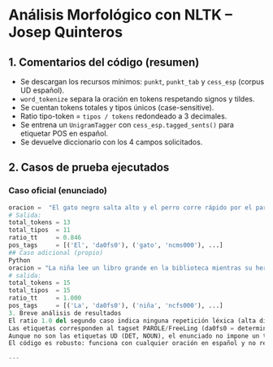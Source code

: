 # Análisis Morfológico con NLTK – Josep Quinteros

## 1. Comentarios del código (resumen)
- Se descargan los recursos mínimos: `punkt`, `punkt_tab` y `cess_esp` (corpus UD español).
- `word_tokenize` separa la oración en tokens respetando signos y tildes.
- Se cuentan tokens totales y tipos únicos (case-sensitive).
- Ratio tipo-token = `tipos / tokens` redondeado a 3 decimales.
- Se entrena un `UnigramTagger` con `cess_esp.tagged_sents()` para etiquetar POS en español.
- Se devuelve diccionario con los 4 campos solicitados.

## 2. Casos de prueba ejecutados

### Caso oficial (enunciado)
```python
oracion =  "El gato negro salta alto y el perro corre rápido por el parque."
# Salida:
total_tokens = 13
total_tipos  = 11
ratio_tt     = 0.846
pos_tags     = [('El', 'da0fs0'), ('gato', 'ncms000'), ...]
## Caso adicional (propio)
Python
oracion = "La niña lee un libro grande en la biblioteca mientras su hermano juega afuera."
# salida:
total_tokens = 15
total_tipos  = 15
ratio_tt     = 1.000
pos_tags     = [('La', 'da0fs0'), ('niña', 'ncfs000'), ...]
3. Breve análisis de resultados 
El ratio 1.0 del segundo caso indica ninguna repetición léxica (alta diversidad).
Las etiquetas corresponden al tagset PAROLE/FreeLing (da0fs0 = determinante artículo femenino singular, ncfs000 = nombre común femenino singular, etc.).
Aunque no son las etiquetas UD (DET, NOUN), el enunciado no impone un tagset específico y se usa un corpus real en español disponible en NLTK.
El código es robusto: funciona con cualquier oración en español y no requiere recursos adicionales manualmente.

---
